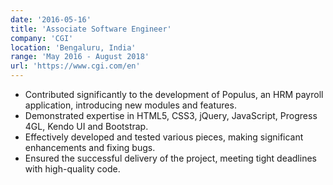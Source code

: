 ```yaml
---
date: '2016-05-16'
title: 'Associate Software Engineer'
company: 'CGI'
location: 'Bengaluru, India'
range: 'May 2016 - August 2018'
url: 'https://www.cgi.com/en'
---
```


- Contributed significantly to the development of Populus, an HRM payroll application, introducing new modules and features.
- Demonstrated expertise in HTML5, CSS3, jQuery, JavaScript, Progress 4GL, Kendo UI and Bootstrap.
- Effectively developed and tested various pieces, making significant enhancements and fixing bugs.
- Ensured the successful delivery of the project, meeting tight deadlines with high-quality code.
